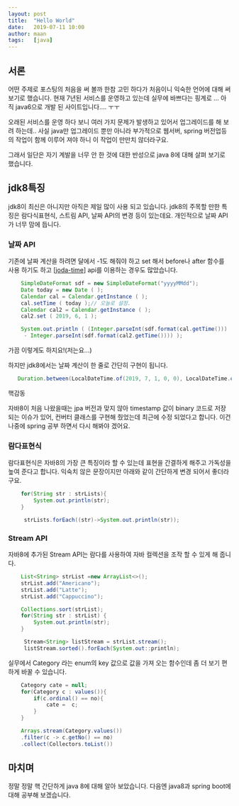 ```yaml
---
layout: post
title:  "Hello World"
date:   2019-07-11 10:00
author: maan
tags:	[java]
---
```


## 서론 
어떤 주제로 포스팅의 처음을 써 볼까 한참 고민 하다가 처음이니 익숙한 언어에 대해 써 보기로 했습니다.
현재 7년된 서비스를 운영하고 있는데 실무에 바쁘다는 핑계로 ... 아직 java6으로 개발 된 사이트입니다.... ㅜㅜ

오래된 서비스를 운영 하다 보니 여러 가지 문제가 발생하고 있어서 업그레이드를 해 보려 하는데..
사실 java만 업그레이드 뿐만 아니라 부가적으로 웹서버, spring 버전업등의 작업이 함께 이루어 져야 하니 이 작업이 만만치 않더라구요.

그래서 일단은 자기 계발을 너무 안 한 것에 대한 반성으로 java 8에 대해 살펴 보기로 했습니다.

## jdk8특징
jdk8이 최신은 아니지만 아직은 제일 많이 사용 되고 있습니다.
jdk8의 주목할 만한 특징은 람다식표현식, 스트림 API, 날짜 API의 변경 등이 있는데요. 
개인적으로 날짜 API가 너무 맘에 듭니다.


### 날짜 API 
기존에 날짜 계산을 하려면 달에서 -1도 해줘야 하고 set 해서 before나 after 함수를 사용 하기도 하고
[<a href="https://www.joda.org/joda-time/">joda-time</a>] api를 이용하는 경우도 많았습니다.

```java 
    SimpleDateFormat sdf = new SimpleDateFormat("yyyyMMdd");
    Date today = new Date ( );
    Calendar cal = Calendar.getInstance ( );
    cal.setTime ( today );// 오늘로 설정.
    Calendar cal2 = Calendar.getInstance ( );
    cal2.set ( 2019, 6, 1 );

    System.out.println ( (Integer.parseInt(sdf.format(cal.getTime()))
     - Integer.parseInt(sdf.format(cal2.getTime()))) );
```
가끔 이렇게도 하지요!(저는요...)


하지만 jdk8에서는 날짜 계산이 한 줄로 간단히 구현이 됩니다.
```java
   Duration.between(LocalDateTime.of(2019, 7, 1, 0, 0), LocalDateTime.of(2019, 7, 10, 0, 0)).toDays()
```
핵감동

자바8이 처음 나왔을때는 jpa 버전과 맞지 않아 timestamp 값이 binary 코드로 저장되는 이슈가 있어, 컨버터 클래스를 구현해 줬었는데
최근에 수정 되었다고 합니다.
이건 나중에 spring 공부 하면서 다시 해봐야 겠어요.

### 람다표현식
람다표현식은 자바8의 가장 큰 특징이라 할 수 있는데 표현을 간결하게 해주고 가독성을 높여 준다고 합니다.
익숙치 않은 문장이지만 아래와 같이 간단하게 변경 되어서 좋더라구요.

```java
    for(String str : strLists){
        System.out.println(str);
    }
```
```java
     strLists.forEach((str)->System.out.println(str));
```

### Stream API
자바8에 추가된 Stream API는 람다를 사용하여 자바 컬렉션을 조작 할 수 있게 해 줍니다.
```java
    List<String> strList =new ArrayList<>();
    strList.add("Americano");
    strList.add("Latte");
    strList.add("Cappuccino");

    Collections.sort(strList);
    for(String str : strList) {
        System.out.println(str);
    }
```
```java
     Stream<String> listStream = strList.stream();
     listStream.sorted().forEach(System.out::println);
```

실무에서 Category 라는 enum의 key 값으로 값을 가져 오는 함수인데 
좀 더 보기 편하게 바꿀 수 있습니다.
```java    
    Category cate = null;
    for(Category c : values()){
        if(c.ordinal() == no){
            cate =  c;
        }
    }
```

```java
    Arrays.stream(Category.values())
    .filter(c -> c.getNo() == no)
    .collect(Collectors.toList())
```


## 마치며 
정말 정말 핵 간단하게 java 8에 대해 알아 보았습니다.
다음엔 java8과 spring boot에 대해 공부해 보겠습니다.